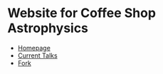 # Website for Coffee Shop Astrophysics

- [Homepage](https://coffeeshopastrophysics.github.io)
- [Current Talks](https://coffeeshopastrophysics.github.io/current.html)
- [Fork](https://Leith-Benali/coffeeshopastrophysics.github.io)

